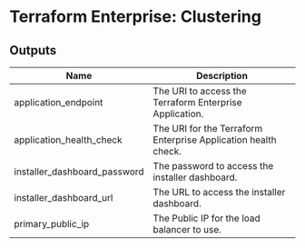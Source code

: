 # Terraform Enterprise: Clustering

## Outputs

| Name | Description |
|------|-------------|
| application\_endpoint | The URI to access the Terraform Enterprise Application. |
| application\_health\_check | The URI for the Terraform Enterprise Application health check. |
| installer\_dashboard\_password | The password to access the installer dashboard. |
| installer\_dashboard\_url | The URL to access the installer dashboard. |
| primary\_public\_ip | The Public IP for the load balancer to use. |

